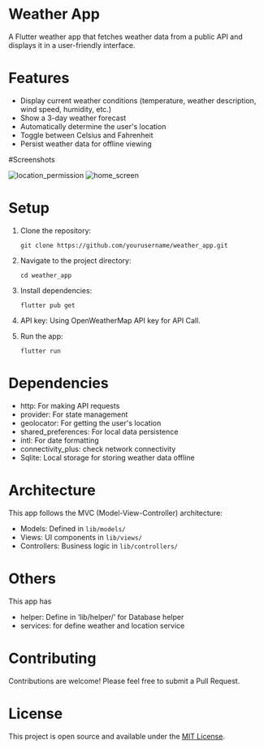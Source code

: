 # Weather App

A Flutter weather app that fetches weather data from a public API and displays it in a user-friendly interface.

# Features

- Display current weather conditions (temperature, weather description, wind speed, humidity, etc.)
- Show a 3-day weather forecast
- Automatically determine the user's location
- Toggle between Celsius and Fahrenheit
- Persist weather data for offline viewing

#Screenshots

![location_permission](https://github.com/user-attachments/assets/307399b0-c4ac-42b6-b356-9c14461043a0)
![home_screen](https://github.com/user-attachments/assets/253131fc-978c-4fc1-aa3c-f7a2dce49afb)

# Setup

1. Clone the repository:
   ```
   git clone https://github.com/yourusername/weather_app.git
   ```

2. Navigate to the project directory:
   ```
   cd weather_app
   ```

3. Install dependencies:
   ```
   flutter pub get
   ```

4. API key:
   Using OpenWeatherMap API key for API Call.

5. Run the app:
   ```
   flutter run
   ```

# Dependencies

- http: For making API requests
- provider: For state management
- geolocator: For getting the user's location
- shared_preferences: For local data persistence
- intl: For date formatting
- connectivity_plus: check network connectivity
- Sqlite: Local storage for storing weather data offline

# Architecture

This app follows the MVC (Model-View-Controller) architecture:

- Models: Defined in `lib/models/`
- Views: UI components in `lib/views/`
- Controllers: Business logic in `lib/controllers/`

# Others

This app has
- helper: Define in ‘lib/helper/’ for Database helper
- services: for define weather and location service

# Contributing

Contributions are welcome! Please feel free to submit a Pull Request.

# License

This project is open source and available under the [MIT License](LICENSE).

